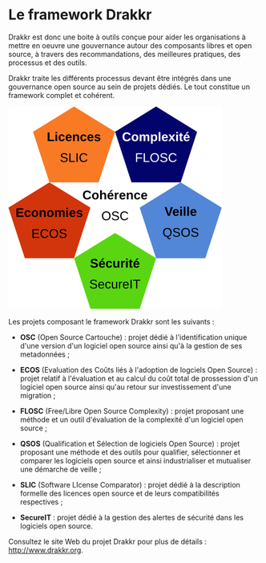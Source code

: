 # Le framework Drakkr

Drakkr est donc une boite à outils conçue pour aider les organisations à mettre en oeuvre une gouvernance autour des composants libres et open source, à travers des recommandations, des meilleures pratiques, des processus et des outils. 

Drakkr traite les différents processus devant être intégrés dans une gouvernance open source au sein de projets dédiés. Le tout constitue un framework complet et cohérent.

![Framework Drakkr](Images/drakkr-schema_fr.png)

Les projets composant le framework Drakkr sont les suivants :

* __OSC__ (Open Source Cartouche) : projet dédié à l'identification unique d'une version d'un logiciel open source ainsi qu'à la gestion de ses metadonnées ;

* __ECOS__ (Evaluation des Coûts liés à l'adoption de logciels Open Source) : projet relatif à l'évaluation et au calcul du coût total de prossession d'un logiciel open source ainsi qu'au retour sur investissement d'une migration ;

* __FLOSC__ (Free/Libre Open Source Complexity) : projet proposant une méthode et un outil d'évaluation de la complexité d'un logiciel open source ;

* __QSOS__ (Qualification et Sélection de logiciels Open Source) : projet proposant une méthode et des outils pour qualifier, sélectionner et comparer les logiciels open source et ainsi industrialiser et mutualiser une démarche de veille ;

* __SLIC__ (Software LIcense Comparator) : projet dédié à la description formelle des licences open source et de leurs compatibilités respectives ;

* __SecureIT__ : projet dédié à la gestion des alertes de sécurité dans les logiciels open source.

Consultez le site Web du projet Drakkr pour plus de détails : <http://www.drakkr.org>.